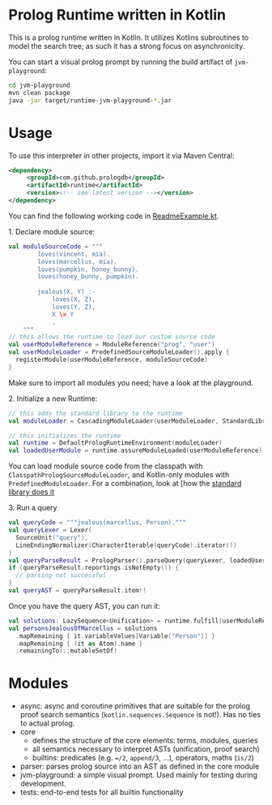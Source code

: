 # Prolog Runtime written in Kotlin

This is a prolog runtime written in Kotlin. It utilizes Kotlins subroutines
to model the search tree; as such it has a strong focus on asynchronicity.

You can start a visual prolog prompt by running the build artifact of `jvm-playground`:

```bash
cd jvm-playground
mvn clean package
java -jar target/runtime-jvm-playground-*.jar
```

# Usage

To use this interpreter in other projects, import it via Maven Central:

```xml
<dependency>
     <groupId>com.github.prologdb</groupId>
     <artifactId>runtime</artifactId>
     <version><!-- see latest version --></version>
</dependency>
```

You can find the following working code in [ReadmeExample.kt](jvm-playground/src/main/kotlin/ReadmeExample.kt).

1\. Declare module source:

```kotlin
val moduleSourceCode = """
        loves(vincent, mia).
        loves(marcellus, mia).
        loves(pumpkin, honey_bunny).
        loves(honey_bunny, pumpkin).
        
        jealous(X, Y) :-
            loves(X, Z),
            loves(Y, Z),
            X \= Y
            .
    """
// this allows the runtime to load our custom source code
val userModuleReference = ModuleReference("prog", "user")
val userModuleLoader = PredefinedSourceModuleLoader().apply {
  registerModule(userModuleReference, moduleSourceCode)
}
```

Make sure to import all modules you need; have a look at the playground.

2\. Initialize a new Runtime:

```kotlin
// this adds the standard library to the runtime
val moduleLoader = CascadingModuleLoader(userModuleLoader, StandardLibraryModuleLoader)

// this initializes the runtime
val runtime = DefaultPrologRuntimeEnvironment(moduleLoader)
val loadedUserModule = runtime.assureModuleLoaded(userModuleReference)
```

You can load module source code from the classpath with `ClasspathPrologSourceModuleLoader`,
and Kotlin-only modules with `PredefinedModuleLoader`. For a combination, look at [how the
[standard library does it](stdlib/src/main/kotlin/com/github/prologdb/runtime/stdlib/loader/StandardLibraryModuleLoader.kt)

3\. Run a query


```kotlin
val queryCode = """jealous(marcellus, Person)."""
val queryLexer = Lexer(
  SourceUnit("query"),
  LineEndingNormalizer(CharacterIterable(queryCode).iterator())
)
val queryParseResult = PrologParser().parseQuery(queryLexer, loadedUserModule.localOperators)
if (queryParseResult.reportings.isNotEmpty()) {
  // parsing not successful
}
val queryAST = queryParseResult.item!!
```

Once you have the query AST, you can run it:

```kotlin
val solutions: LazySequence<Unification> = runtime.fulfill(userModuleReference.moduleName, queryAST)
val personsJealousOfMarcellus = solutions
  .mapRemaining { it.variableValues[Variable("Person")] }
  .mapRemaining { (it as Atom).name }
  .remainingTo(::mutableSetOf)
```

# Modules

* async: async and coroutine primitives that are suitable for the prolog proof search 
  semantics (`kotlin.sequences.Sequence` is not!). Has no ties to actual prolog.
* core
  * defines the structure of the core elements: terms, modules, queries
  * all semantics necessary to interpret ASTs (unification, proof search)
  * builtins: predicates (e.g. `=/2`, `append/3`, ...), operators, maths (`is/2`)
* parser: parses prolog source into an AST as defined in the core module
* jvm-playground: a simple visual prompt. Used mainly for testing during development.
* tests: end-to-end tests for all builtin functionality